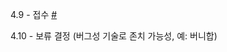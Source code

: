 4.9 - 접수 [#](https://github.com/tiny-beluga/Project-Star-Issue-Tracker/issues/1)

4.10 - 보류 결정 (버그성 기술로 존치 가능성, 예: 버니합)
